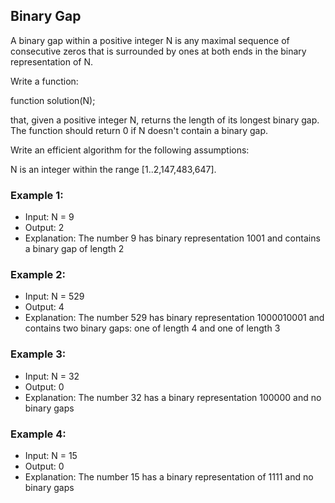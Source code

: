 ## Binary Gap

A binary gap within a positive integer N is any maximal sequence of consecutive zeros that is surrounded by ones at both ends in the binary representation of N.

Write a function:

function solution(N);

that, given a positive integer N, returns the length of its longest binary gap. The function should return 0 if N doesn't contain a binary gap.

Write an efficient algorithm for the following assumptions:

N is an integer within the range [1..2,147,483,647].

### Example 1:

- Input: N = 9
- Output: 2
- Explanation: The number 9 has binary representation 1001 and contains a binary gap of length 2

### Example 2:

- Input: N = 529
- Output: 4
- Explanation: The number 529 has binary representation 1000010001 and contains two binary gaps: one of length 4 and one of length 3

### Example 3:

- Input: N = 32
- Output: 0
- Explanation: The number 32 has a binary representation 100000 and no binary gaps

### Example 4:

- Input: N = 15
- Output: 0
- Explanation: The number 15 has a binary representation of 1111 and no binary gaps
